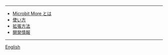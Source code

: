 ----
* [Microbit More とは](/ "Microbit More とは")
* [使い方](how-to-use "Microbit More の使い方")
* [拡張方法](how-to-extent "Microbit More の拡張方法")
* [開発情報](development "Mcirobit More の開発情報")
----
<a href="/docs/" target="_self">English</a>